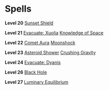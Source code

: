 <!-- TITLE: Galaxian -->
<!-- SUBTITLE: Students of celestial magic, Galaxians are keen to harness cosmic power and bend it to their will to bring destruction upon their foes. -->

# Spells

**Level 20**
[Sunset Shield](sunset-shield)

**Level 21**
[Evacuate: Xuolia](evacuate-xuolia)
[Knowledge of Space](knowledge-of-space)

**Level 22**
[Comet Aura](comet-aura)
[Moonshock](moonshock)

**Level 23**
[Asteroid Shower](asteroid-shower)
[Crushing Gravity](crushing-gravity)

**Level 24**
[Evacuate: Dyanis](evacuate-dyanis)

**Level 26**
[Black Hole](black-hole)

**Level 27**
[Luminary Equilibrium](luminary-equilibrium)